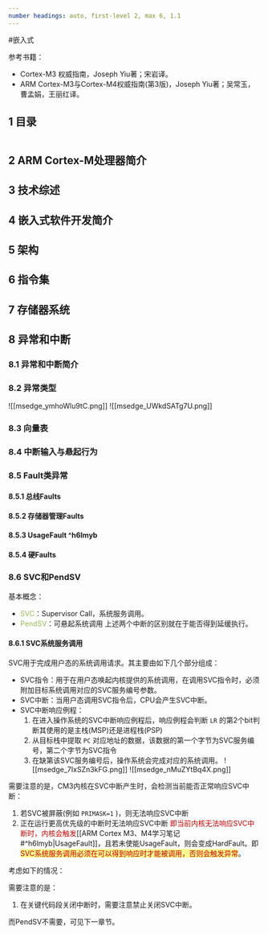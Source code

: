 ```yaml
---
number headings: auto, first-level 2, max 6, 1.1
---
```

#嵌入式 

参考书籍：
- Cortex-M3 权威指南，Joseph Yiu著；宋岩译。
- ARM Cortex-M3与Cortex-M4权威指南(第3版)，Joseph Yiu著；吴常玉，曹孟娟，王丽红译。

## 1 目录

```toc
```

## 2 ARM Cortex-M处理器简介

## 3 技术综述
## 4 嵌入式软件开发简介



## 5 架构


## 6 指令集


## 7 存储器系统


## 8 异常和中断

### 8.1 异常和中断简介


### 8.2 异常类型


![[msedge_ymhoWlu9tC.png]]
![[msedge_UWkdSATg7U.png]]




### 8.3 向量表


### 8.4 中断输入与悬起行为


### 8.5 Fault类异常


#### 8.5.1 总线Faults



#### 8.5.2 存储器管理Faults

#### 8.5.3 UsageFault ^h6lmyb




#### 8.5.4 硬Faults


### 8.6 SVC和PendSV

基本概念：
- <font color="#9bbb59">SVC</font>：Supervisor Call，系统服务调用。
- <font color="#9bbb59">PendSV</font>：可悬起系统调用
上述两个中断的区别就在于能否得到延缓执行。

#### 8.6.1 SVC系统服务调用

SVC用于完成用户态的系统调用请求。其主要由如下几个部分组成：
- SVC指令：用于在用户态唤起内核提供的系统调用，在调用SVC指令时，必须附加目标系统调用对应的SVC服务编号参数。
- SVC中断：当用户态调用SVC指令后，CPU会产生SVC中断。
- SVC中断响应例程：
	1. 在进入操作系统的SVC中断响应例程后，响应例程会判断 `LR` 的第2个bit判断其使用的是主栈(MSP)还是进程栈(PSP)
	2. 从目标栈中提取 `PC` 对应地址的数据，该数据的第一个字节为SVC服务编号，第二个字节为SVC指令
	3. 在缺第该SVC服务编号后，操作系统会完成对应的系统调用。
	![[msedge_7IxSZn3kFG.png]]
	![[msedge_nMuZYtBq4X.png]]


需要注意的是，CM3内核在SVC中断产生时，会检测当前能否正常响应SVC中断：
1. 若SVC被屏蔽(例如 `PRIMASK=1` )，则无法响应SVC中断
2. 正在运行更高优先级的中断时无法响应SVC中断
<font color="#c00000">即当前内核无法响应SVC中断时，内核会触发</font>[[ARM Cortex M3、M4学习笔记#^h6lmyb|UsageFault]]，且若未使能UsageFault，则会变成HardFault。即<span style="background:#fff88f"><font color="#c00000">SVC系统服务调用必须在可以得到响应时才能被调用，否则会触发异常</font></span>。

考虑如下的情况：



需要注意的是：
1. 在关键代码段关闭中断时，需要注意禁止关闭SVC中断。


而PendSV不需要，可见下一章节。



